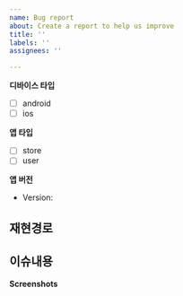 ```yaml
---
name: Bug report
about: Create a report to help us improve
title: ''
labels: ''
assignees: ''

---
```


**디바이스 타입**
- [ ] android
- [ ] ios

**앱 타입**
- [ ] store 
- [ ] user

**앱 버전**
- Version: 

**재현경로**
-

**이슈내용**
-

**Screenshots**
